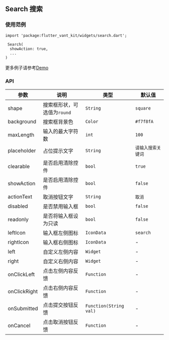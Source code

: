 ## Search 搜索

### 使用范例

```
import 'package:flutter_vant_kit/widgets/search.dart';

 Search(
  showAction: true,
  ...
)
```

更多例子请参考[Demo](../lib/routes/demoSearch.dart)

### API

| 参数  | 说明  | 类型  | 默认值  |
| ------------ | ------------ | ------------ | ------------ |
| shape | 搜索框形状，可选值为`round` | `String` | `square` |
| background | 搜索框背景色 | `Color` | `#f7f8fA` |
| maxLength | 输入的最大字符数 | `int` | `100` |
| placeholder | 占位提示文字 | `String` | `请输入搜索关键词` |
| clearable | 是否启用清除控件 | `bool` | `true` |
| showAction | 是否启用清除控件 | `bool` | `false` |
| actionText | 取消按钮文字 | `String` | `取消` |
| disabled | 是否禁用输入框 | `bool` | `false` |
| readonly | 是否将输入框设为只读 | `bool` | `false` |
| leftIcon | 输入框左侧图标 | `IconData` | `search` |
| rightIcon | 输入框右侧图标 | `IconData` | - |
| left | 自定义左侧内容 | `Widget` | - |
| right | 自定义右侧内容 | `Widget` | - |
| onClickLeft | 点击左侧内容反馈 | `Function` | - |
| onClickRight | 点击右侧内容反馈 | `Function` | - |
| onSubmitted | 点击提交按钮反馈 | `Function(String val)` | - |
| onCancel | 点击取消按钮反馈 | `Function` | - |
